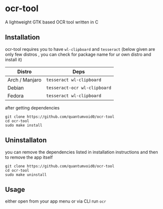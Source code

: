 # ocr-tool
A lightweight GTK based OCR tool written in C

## Installation

ocr-tool requires you to have `wl-clipboard` and `tesseract` (below given are only few distros , you can check for package name for ur own distro and install it)

| Distro          | Deps                         |
|-----------------|------------------------------|
| Arch / Manjaro  | `tesseract wl-clipboard`     |         
| Debian          | `tesseract-ocr wl-clipboard` |             
| Fedora          | `tesseract wl-clipboard`     |     

after getting dependencies

```fish
git clone https://github.com/quantumvoid0/ocr-tool
cd ocr-tool
sudo make install
```

## Uninstallaton

you can remove the dependencies listed in installation instructions and then to remove the app itself

```fish
git clone https://github.com/quantumvoid0/ocr-tool
cd ocr-tool
sudo make uninstall
```

## Usage

either open from your app menu or via CLI run `ocr`
